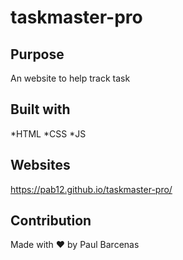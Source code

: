 # taskmaster-pro

## Purpose
An website to help track task


## Built with
*HTML
*CSS
*JS

## Websites
https://pab12.github.io/taskmaster-pro/

## Contribution
Made with ❤️ by Paul Barcenas
